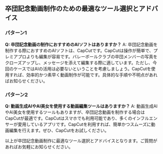 ## 卒団記念動画制作のための最適なツール選択とアドバイス

### パターン1
**Q: 卒団記念動画の制作におすすめのAIソフトはありますか？**
A: 卒団記念動画を制作する際におすすめのAIソフトは、CapCutです。CapCutは操作が簡単で、プレミアプロよりも編集が容易です。バレーボールクラブの卒団メンバーの写真をクローズアップし、メッセージを添えて編集する際に適しています。ただし、今回のケースではAIの活用は必要ないということを考慮しましょう。CapCutを使用すれば、効率的かつ素早く動画制作が可能です。具体的な手順や不明点があればお知らせください。

### パターン2
**Q: 動画生成AIやAI美女を使用する動画編集ツールはありますか？**
A: 動画生成AIやAI美女を使用するツールもありますが、卒団記念動画を制作する場合はCapCutが最適です。CapCutはスマホでも利用可能であり、多くのインフルエンサーが愛用しているアプリです。CapCutを利用すれば、簡単かつスムーズに動画編集を行えます。ぜひ、CapCutをお試しください。

以上が卒団記念動画制作に最適なツール選択とアドバイスとなります。ご質問があればお気軽にお知らせください。
